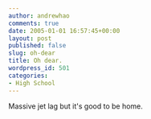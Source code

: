 ```yaml
---
author: andrewhao
comments: true
date: 2005-01-01 16:57:45+00:00
layout: post
published: false
slug: oh-dear
title: Oh dear.
wordpress_id: 501
categories:
- High School
---
```


Massive jet lag but it's good to be home.
